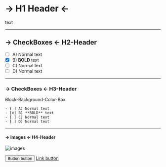 # -> H1 Header <-
text

----

## -> CheckBoxes <- H2-Header

- [ ] A) Normal text
- [x] B) **BOLD** text
- [ ] C) Normal text
- [ ] D) Normal text

----

### -> CheckBoxes <- H3-Header

Block-Background-Color-Box
```
- [ ] A) Normal text
- [x] B) **BOLD** text
- [ ] C) Normal text
- [ ] D) Normal text
```
----

#### -> Images <- H4-Header

![images](http://www.spongebob-spiele.net/images/spongebob.png)


<button class="btn" type="button" onclick="alert(1)">Button button</button>
<a class="btn" href="#" role="button">Link button</a>









